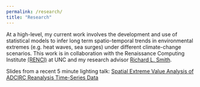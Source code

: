 ```yaml
---
permalink: /research/
title: "Research"
---
```


At a high-level, my current work involves the development and use of statistical models to infer long term spatio-temporal trends in environmental extremes (e.g. heat waves, sea surges) under different climate-change scenarios. This work is in collaboration with the Renaissance Computing Institute [(RENCI)](https://renci.org/) at UNC and my research advisor [Richard L. Smith](https://sph.unc.edu/adv_profile/richard-smith-phd/.).

Slides from a recent 5 minute lighting talk: [Spatial Extreme Value Analysis of ADCIRC Reanalysis Time-Series Data](/images/research/5min_coastal.pdf)

